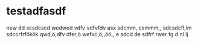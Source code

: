 # testadfasdf
new
dd
scsdcscd
wedwed
vdfv
vdfvfdv
asx
sdcmm,
csmmm,,
sdcsdcfl,lm
sdccrfrfökök
qwd,ö,dfv
dfer,ö
wefxc,ö,,öö,,
e
sdcd de
sdfrf
rwer
fg
d
nl
lj
